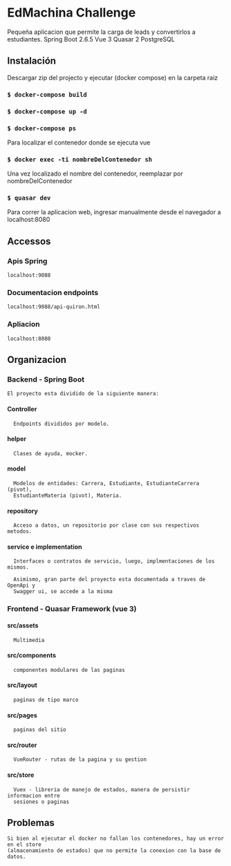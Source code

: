 # EdMachina Challenge

Pequeña aplicacion que permite la carga de leads y convertirlos a estudiantes.
Spring Boot 2.6.5
Vue 3
Quasar 2
PostgreSQL

## Instalación

Descargar zip del projecto y ejecutar (docker compose) en la carpeta raiz

### `$ docker-compose build`
### `$ docker-compose up -d`
### `$ docker-compose ps` 
Para localizar el contenedor donde se ejecuta vue
### `$ docker exec -ti nombreDelContenedor sh` 
Una vez localizado el nombre del contenedor, reemplazar por nombreDelContenedor
### `$ quasar dev` 
Para correr la aplicacion web, ingresar manualmente desde el navegador a localhost:8080

## Accessos
  ### Apis Spring 
    localhost:9088

  ### Documentacion endpoints
    localhost:9088/api-quiron.html

  ### Apliacion
    localhost:8080

## Organizacion

  ### Backend - Spring Boot
    El proyecto esta dividido de la siguiente manera:

  #### Controller
      Endpoints divididos por modelo.

  #### helper
      Clases de ayuda, mocker.

  #### model
      Modelos de entidades: Carrera, Estudiante, EstudianteCarrera (pivot), 
      EstudianteMateria (pivot), Materia.

  #### repository
      Acceso a datos, un repositorio por clase con sus respectivos metodos.

  #### service e implementation
      Interfaces o contratos de servicio, luego, implmentaciones de los mismos.

      Asimismo, gran parte del proyecto esta documentada a traves de OpenApi y 
      Swagger ui, se accede a la misma

  ### Frontend - Quasar Framework (vue 3)

  #### src/assets
      Multimedia

  #### src/components
      componentes modulares de las paginas

  #### src/layout
      paginas de tipo marco

  #### src/pages
      paginas del sitio

  #### src/router
      VueRouter - rutas de la pagina y su gestion

  #### src/store
      Vuex - libreria de manejo de estados, manera de persistir informacion entre 
      sesiones o paginas
  

  ## Problemas
    Si bien al ejecutar el docker no fallan los contenedores, hay un error en el store 
    (almacenamiento de estados) que no permite la conexion con la base de datos.